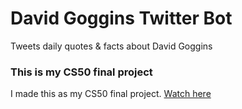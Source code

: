 # David Goggins Twitter Bot
Tweets daily quotes & facts about David Goggins
### This is my CS50 final project
I made this as my CS50 final project. [Watch here](https://www.youtube.com/)
